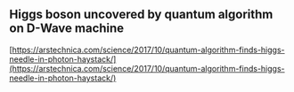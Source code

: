## Higgs boson uncovered by quantum algorithm on D-Wave machine
  
  [https://arstechnica.com/science/2017/10/quantum-algorithm-finds-higgs-needle-in-photon-haystack/](https://arstechnica.com/science/2017/10/quantum-algorithm-finds-higgs-needle-in-photon-haystack/)